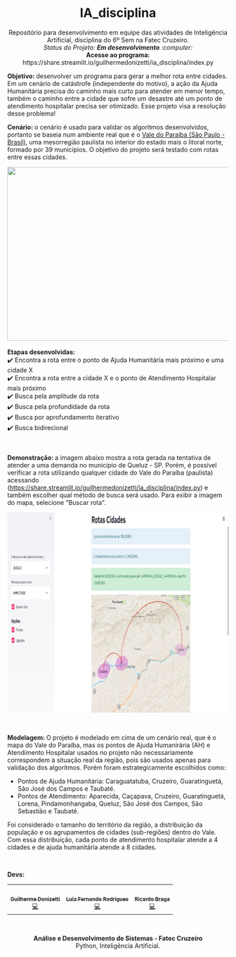 <h1 align="center">IA_disciplina</h1>
<p align="center">
Repositório para desenvolvimento em equipe das atividades de Inteligência Artificial, disciplina do 6º Sem na Fatec Cruzeiro.<br>
<i>Status do Projeto: <b>Em desenvolvimento</b> :computer:</i><br>
<b>Acesse ao programa: </b>https://share.streamlit.io/guilhermedonizetti/ia_disciplina/index.py
</p>

<b>Objetivo: </b>desenvolver um programa para gerar a melhor rota entre cidades. Em um cenário de catástrofe (independente do motivo), a ação da Ajuda Humanitária precisa do caminho mais curto para atender em menor tempo, também o caminho entre a cidade que sofre um desastre até um ponto de atendimento hospitalar precisa ser otimizado. Esse projeto visa a resolução desse problema!

<b>Cenário: </b>o cenário é usado para validar os algoritmos desenvolvidos, portanto se baseia num ambiente real que é o <a href="https://pt.wikipedia.org/wiki/Regi%C3%A3o_Metropolitana_do_Vale_do_Para%C3%ADba_e_Litoral_Norte">Vale do Paraíba (São Paulo - Brasil)</a>, uma mesorregião paulista no interior do estado mais o litoral norte, formado por 39 municípios. O objetivo do projeto será testado com rotas entre essas cidades.

<p align="center">
<img src="https://www.desenvolvevale.com.br/wp-content/uploads/2019/08/mapa_RMVPLN.jpg" width="510" height="395"></img>
</p>

<b>Etapas desenvolvidas: </b><br>
:heavy_check_mark: Encontra a rota entre o ponto de Ajuda Humanitária mais próximo e uma cidade X<br>
:heavy_check_mark: Encontra a rota entre a cidade X e o ponto de Atendimento Hospitalar mais próximo<br>
:heavy_check_mark: Busca pela amplitude da rota<br>
:heavy_check_mark: Busca pela profundidade da rota<br>
:heavy_check_mark: Busca por aprofundamento iterativo<br>
:heavy_check_mark: Busca bidirecional

<br>

<b>Demonstração: </b>a imagem abaixo mostra a rota gerada na tentativa de atender a uma demanda no município de Queluz - SP. Porém, é possível verificar a rota utilizando qualquer cidade do Vale do Paraíba (paulista) acessando (https://share.streamlit.io/guilhermedonizetti/ia_disciplina/index.py) e também escolher qual método de busca será usado. Para exibir a imagem do mapa, selecione "Buscar rota".<br>
<p align="center">
<img src="https://github.com/guilhermedonizetti/IA_disciplina/blob/master/images/resultado.png" width="770" height="455"></img>
</p>

<br>

<b>Modelagem: </b>O projeto é modelado em cima de um cenário real, que é o mapa do Vale do Paraíba, mas os pontos de Ajuda Humanirária (AH) e Atendimento Hospitalar usados no projeto não necessariamente correspondem à situação real da região, pois são usados apenas para validação dos algoritmos. Porém foram estrategicamente escolhidos como:

<ul>
  <li>Pontos de Ajuda Humanitária: Caraguatatuba, Cruzeiro, Guaratinguetá, São José dos Campos e Taubaté.</li>
  <li>Pontos de Atendimento: Aparecida, Caçapava, Cruzeiro, Guaratinguetá, Lorena, Pindamonhangaba, Queluz, São José dos Campos, São Sebastião e Taubaté.</li>
</ul>

Foi considerado o tamanho do território da região, a distribuição da população e os agrupamentos de cidades (sub-regiões) dentro do Vale. Com essa distribuição, cada ponto de atendimento hospitalar atende a 4 cidades e de ajuda humanitária atende a 8 cidades.

<br>

<b>Devs: </b>
<table>
  <tr>
    <td align="center"><a href="https://br.linkedin.com/in/guilhermedonizetti-ads"><img src="https://avatars.githubusercontent.com/u/47000945?v=4" width="100px;" alt=""/><br /><sub><b>Guilherme Donizetti</b></sub></a><br /><a href="https://github.com/guilhermedonizetti/IA_disciplina/commits?author=guilhermedonizetti" title="Desenvolvedor">💻</a></td>
    <td align="center"><a href="https://github.com/SACRIER"><img src="https://avatars.githubusercontent.com/u/61637378?v=4" width="100px;" alt=""/><br /><sub><b>Luiz Fernando Rodrigues</b></sub></a><br /><a href="https://github.com/guilhermedonizetti/IA_disciplina/commits?author=SACRIER" title="Desenvolvedor">💻</a></td>
    <td align="center"><a href="https://github.com/Ricardo-Braga1"><img src="https://avatars.githubusercontent.com/u/89203941?v=4" width="100px;" alt=""/><br /><sub><b>Ricardo Braga</b></sub></a><br /><a href="https://github.com/guilhermedonizetti/IA_disciplina/commits?author=Ricardo-Braga1" title="Desenvolvedor">💻</a></td>
  </tr>
</table>

<br>

<p align="center">
<b>Análise e Desenvolvimento de Sistemas - Fatec Cruzeiro</b><br>
Python, Inteligência Artificial.
</p>
